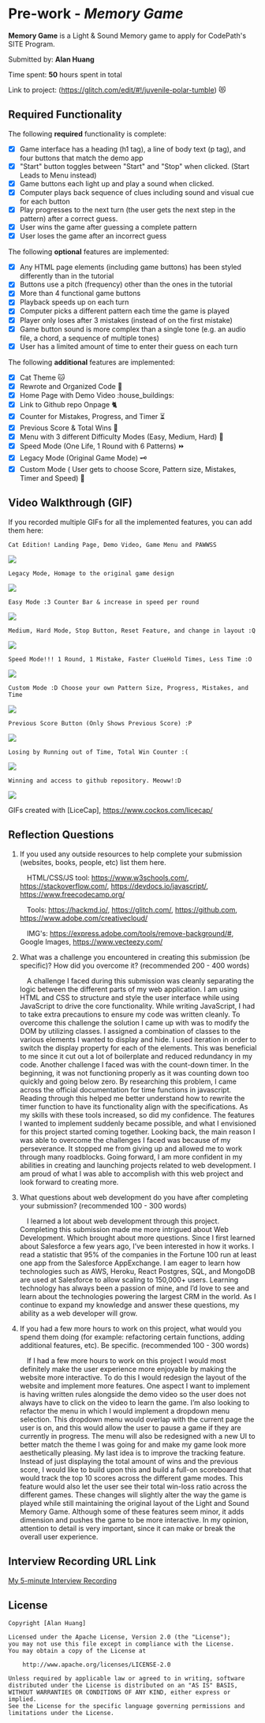 # Pre-work - _Memory Game_

**Memory Game** is a Light & Sound Memory game to apply for CodePath's SITE Program.

Submitted by: **Alan Huang**

Time spent: **50** hours spent in total


Link to project: (https://glitch.com/edit/#!/juvenile-polar-tumble) :heart_eyes_cat: 
## Required Functionality

The following **required** functionality is complete:

- [x] Game interface has a heading (h1 tag), a line of body text (p tag), and four buttons that match the demo app
- [x] "Start" button toggles between "Start" and "Stop" when clicked. (Start Leads to Menu instead)
- [x] Game buttons each light up and play a sound when clicked.
- [x] Computer plays back sequence of clues including sound and visual cue for each button
- [x] Play progresses to the next turn (the user gets the next step in the pattern) after a correct guess.
- [x] User wins the game after guessing a complete pattern
- [x] User loses the game after an incorrect guess

The following **optional** features are implemented:

- [x] Any HTML page elements (including game buttons) has been styled differently than in the tutorial
- [x] Buttons use a pitch (frequency) other than the ones in the tutorial
- [x] More than 4 functional game buttons
- [x] Playback speeds up on each turn
- [x] Computer picks a different pattern each time the game is played
- [x] Player only loses after 3 mistakes (instead of on the first mistake)
- [x] Game button sound is more complex than a single tone (e.g. an audio file, a chord, a sequence of multiple tones)
- [x] User has a limited amount of time to enter their guess on each turn

The following **additional** features are implemented:
- [x] Cat Theme :cat: 
- [x] Rewrote and Organized Code :notebook_with_decorative_cover: 
- [x] Home Page with Demo Video :house_buildings: 
- [x] Link to Github repo Onpage :cat2: 
- [x] Counter for Mistakes, Progress, and Timer :hourglass_flowing_sand: 
- [x] Previous Score & Total Wins :100: 
- [x] Menu with 3 different Difficulty Modes (Easy, Medium, Hard)  :8ball: 
- [X] Speed Mode (One Life, 1 Round with 6 Patterns) :fast_forward: 
- [x] Legacy Mode (Original Game Mode) :old_key: 
- [x] Custom Mode ( User gets to choose Score, Pattern size, Mistakes, Timer and Speed) :customs: 

## Video Walkthrough (GIF)

If you recorded multiple GIFs for all the implemented features, you can add them here:



    Cat Edition! Landing Page, Demo Video, Game Menu and PAWWSS
    
![](https://i.imgur.com/hBR2MXA.gif)

    Legacy Mode, Homage to the original game design
    
![](https://i.imgur.com/PMKejW4.gif)

    Easy Mode :3 Counter Bar & increase in speed per round
    
![](https://i.imgur.com/Bs3fUIq.gif)


    Medium, Hard Mode, Stop Button, Reset Feature, and change in layout :Q
    
![](https://i.imgur.com/TAB7E4a.gif)

    
    Speed Mode!!! 1 Round, 1 Mistake, Faster ClueHold Times, Less Time :O

![](https://i.imgur.com/BrUqjl2.gif)

    Custom Mode :D Choose your own Pattern Size, Progress, Mistakes, and Time
    
![](https://i.imgur.com/rWiBNqu.gif)


    Previous Score Button (Only Shows Previous Score) :P
    
![](https://i.imgur.com/rDrF4fb.gif)

    Losing by Running out of Time, Total Win Counter :( 
    
![](https://i.imgur.com/H8EV1DH.gif)


    Winning and access to github repository. Meoww!:D
    
![](https://i.imgur.com/eHM36F1.gif)



GIFs created with [LiceCap], https://www.cockos.com/licecap/


## Reflection Questions

1. If you used any outside resources to help complete your submission (websites, books, people, etc) list them here.

    &emsp;HTML/CSS/JS tool: https://www.w3schools.com/,                                          https://stackoverflow.com/, https://devdocs.io/javascript/, https://www.freecodecamp.org/
   
    &emsp;Tools: https://hackmd.io/, https://glitch.com/, https://github.com, https://www.adobe.com/creativecloud/
   
    &emsp;IMG's: https://express.adobe.com/tools/remove-background/#, Google Images, https://www.vecteezy.com/
   

   

2. What was a challenge you encountered in creating this submission (be specific)? How did you overcome it? (recommended 200 - 400 words)

      &emsp;A challenge I faced during this submission was cleanly separating the logic between the different parts of my web application. I am using HTML and CSS to structure and style the user interface while using JavaScript to drive the core functionality. While writing JavaScript, I had to take extra precautions to ensure my code was written cleanly. To overcome this challenge the solution I came up with was to modify the DOM by utilizing classes. I assigned a combination of classes to the various elements I wanted to display and hide. I used iteration in order to switch the display property for each of the elements. This was beneficial to me since it cut out a lot of boilerplate and reduced redundancy in my code. Another challenge I faced was with the count-down timer. In the beginning, it was not functioning properly as it was counting down too quickly and going below zero. By researching this problem,  I came across the official documentation for time functions in javascript. Reading through this helped me better understand how to rewrite the timer function to have its functionality align with the specifications. As my skills with these tools increased, so did my confidence. The features I wanted to implement suddenly became possible, and what I envisioned for this project started coming together. Looking back, the main reason I was able to overcome the challenges I faced was because of my perseverance. It stopped me from giving up and allowed me to work through many roadblocks. Going forward, I am more confident in my abilities in creating and launching projects related to web development. I am proud of what I was able to accomplish with this web project and look forward to creating more.

    
3. What questions about web development do you have after completing your submission? (recommended 100 - 300 words)
      
    &emsp;I learned a lot about web development through this project. Completing this submission made me more intrigued about Web Development. Which brought about more questions. Since I first learned about Salesforce a few years ago, I’ve been interested in how it works. I read a statistic that 95% of the companies in the Fortune 100 run at least one app from the Salesforce AppExchange. I am eager to learn how technologies such as AWS, Heroku, React Postgres, SQL, and MongoDB are used at Salesforce to allow scaling to 150,000+ users. Learning technology has always been a passion of mine, and I’d love to see and learn about the technologies powering the largest CRM in the world. As I continue to expand my knowledge and answer these questions, my ability as a web developer will grow.


4. If you had a few more hours to work on this project, what would you spend them doing (for example: refactoring certain functions, adding additional features, etc). Be specific. (recommended 100 - 300 words)
  
      &emsp;If I had a few more hours to work on this project I would most definitely make the user experience more enjoyable by making the website more interactive. To do this I would redesign the layout of the website and implement more features. One aspect I want to implement is having written rules alongside the demo video so the user does not always have to click on the video to learn the game. I’m also looking to refactor the menu in which I would implement a dropdown menu selection. This dropdown menu would overlap with the current page the user is on, and this would allow the user to pause a game if they are currently in progress. The menu will also be redesigned with a new UI to better match the theme I was going for and make my game look more aesthetically pleasing. My last idea is to improve the tracking feature. Instead of just displaying the total amount of wins and the previous score, I would like to build upon this and build a full-on scoreboard that would track the top 10 scores across the different game modes. This feature would also let the user see their total win-loss ratio across the different games. These changes will slightly alter the way the game is played while still maintaining the original layout of the Light and Sound Memory Game. Although some of these features seem minor, it adds dimension and pushes the game to be more interactive. In my opinion, attention to detail is very important, since it can make or break the overall user experience.	




## Interview Recording URL Link

[My 5-minute Interview Recording](your-link-here)

## License

    Copyright [Alan Huang]

    Licensed under the Apache License, Version 2.0 (the "License");
    you may not use this file except in compliance with the License.
    You may obtain a copy of the License at

        http://www.apache.org/licenses/LICENSE-2.0

    Unless required by applicable law or agreed to in writing, software
    distributed under the License is distributed on an "AS IS" BASIS,
    WITHOUT WARRANTIES OR CONDITIONS OF ANY KIND, either express or implied.
    See the License for the specific language governing permissions and
    limitations under the License.

